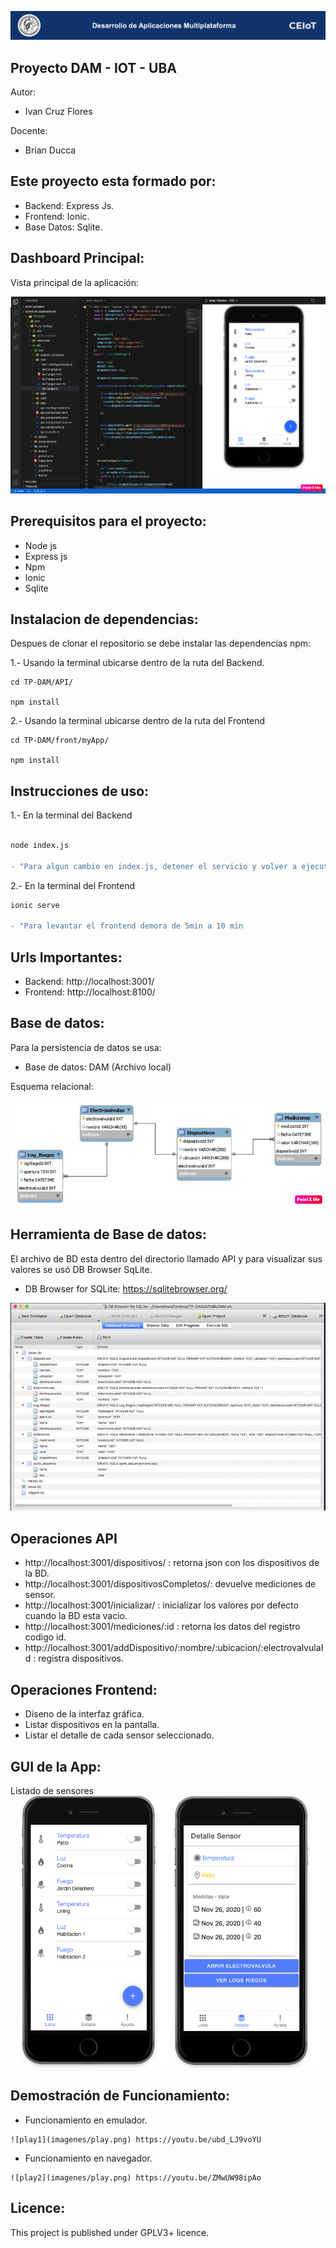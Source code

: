 ![header](imagenes/header.png)

## Proyecto DAM - IOT - UBA

Autor:
* Ivan Cruz Flores

Docente:

* Brian Ducca


## Este proyecto esta formado por:
* Backend: Express Js.
* Frontend: Ionic.
* Base Datos: Sqlite.

## Dashboard Principal:
Vista principal de la aplicación:

![dashboard](imagenes/presentacion.png)

## Prerequisitos para el proyecto:
* Node js
* Express js
* Npm
* Ionic
* Sqlite


## Instalacion de dependencias:
Despues de clonar el repositorio se debe instalar las dependencias npm:

1.- Usando la terminal ubicarse dentro de la ruta del Backend.
```
cd TP-DAM/API/

npm install
```
2.- Usando la terminal ubicarse dentro de la ruta del Frontend
```
cd TP-DAM/front/myApp/

npm install

```

## Instrucciones de uso:
1.- En la terminal del Backend
```diff

node index.js

- "Para algun cambio en index.js, detener el servicio y volver a ejecutarlo"
```

2.- En la terminal del Frontend
```diff
ionic serve

- "Para levantar el frontend demora de 5min a 10 min
```

## Urls Importantes: 
* Backend: http://localhost:3001/
* Frontend: http://localhost:8100/
 

## Base de datos:
Para la persistencia de datos se usa:

* Base de datos: DAM (Archivo local)

Esquema relacional:

![basedatos](imagenes/db.png)

##  Herramienta de Base de datos:
El archivo de BD esta dentro del directorio llamado API y para visualizar sus valores se usó DB Browser SqLite.
* DB Browser for SQLite: https://sqlitebrowser.org/

![basedatos2](imagenes/db2.png)

## Operaciones API
* http://localhost:3001/dispositivos/ : retorna json con los dispositivos de la BD.
* http://localhost:3001/dispositivosCompletos/: devuelve mediciones de sensor.
* http://localhost:3001/inicializar/ : inicializar los valores por defecto cuando la BD esta vacio.
* http://localhost:3001/mediciones/:id : retorna los datos del registro codigo id.
* http://localhost:3001/addDispositivo/:nombre/:ubicacion/:electrovalvulaId : registra dispositivos.

## Operaciones Frontend:
* Diseno de la interfaz gráfica.
* Listar dispositivos en la pantalla.
* Listar el detalle de cada sensor seleccionado.

## GUI de la App:
Listado de sensores
![operaciones](imagenes/gui.png)

## Demostración de Funcionamiento:
* Funcionamiento en emulador.
```
![play1](imagenes/play.png) https://youtu.be/ubd_LJ9voYU  
```
* Funcionamiento en navegador.
```
![play2](imagenes/play.png) https://youtu.be/ZMwUW98ipAo
```
## Licence:

This project is published under GPLV3+ licence.


